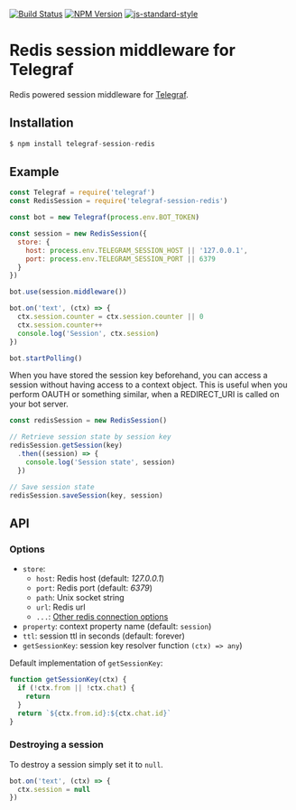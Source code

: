 [![Build Status](https://img.shields.io/travis/telegraf/telegraf-session-redis.svg?branch=master&style=flat-square)](https://travis-ci.org/telegraf/telegraf-session-redis)
[![NPM Version](https://img.shields.io/npm/v/telegraf-session-redis.svg?style=flat-square)](https://www.npmjs.com/package/telegraf-session-redis)
[![js-standard-style](https://img.shields.io/badge/code%20style-standard-brightgreen.svg?style=flat-square)](http://standardjs.com/)

# Redis session middleware for Telegraf

Redis powered session middleware for [Telegraf](https://github.com/telegraf/telegraf).

## Installation

```js
$ npm install telegraf-session-redis
```

## Example

```js
const Telegraf = require('telegraf')
const RedisSession = require('telegraf-session-redis')

const bot = new Telegraf(process.env.BOT_TOKEN)

const session = new RedisSession({
  store: {
    host: process.env.TELEGRAM_SESSION_HOST || '127.0.0.1',
    port: process.env.TELEGRAM_SESSION_PORT || 6379
  }
})

bot.use(session.middleware())

bot.on('text', (ctx) => {
  ctx.session.counter = ctx.session.counter || 0
  ctx.session.counter++
  console.log('Session', ctx.session)
})

bot.startPolling()
```

When you have stored the session key beforehand, you can access a
session without having access to a context object. This is useful when
you perform OAUTH or something similar, when a REDIRECT_URI is called
on your bot server.

```js
const redisSession = new RedisSession()

// Retrieve session state by session key
redisSession.getSession(key)
  .then((session) => {
    console.log('Session state', session)
  })

// Save session state
redisSession.saveSession(key, session)
```

## API

### Options

* `store`:
  * `host`: Redis host (default: *127.0.0.1*)
  * `port`: Redis port (default: *6379*)
  * `path`: Unix socket string
  * `url`:  Redis url
  * `...`: [Other redis connection options](http://redis.js.org/#api-rediscreateclient)
* `property`: context property name (default: `session`)
* `ttl`: session ttl in seconds (default: forever)
* `getSessionKey`: session key resolver function `(ctx) => any`)

Default implementation of `getSessionKey`:

```js
function getSessionKey(ctx) {
  if (!ctx.from || !ctx.chat) {
    return
  }
  return `${ctx.from.id}:${ctx.chat.id}`
}
```

### Destroying a session

To destroy a session simply set it to `null`.

```js
bot.on('text', (ctx) => {
  ctx.session = null
})

```

